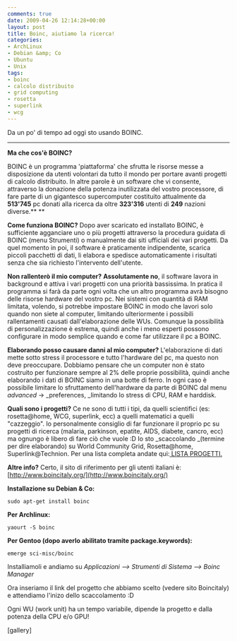 ```yaml
---
comments: true
date: 2009-04-26 12:14:28+00:00
layout: post
title: Boinc, aiutiamo la ricerca!
categories:
- ArchLinux
- Debian &amp; Co
- Ubuntu
- Unix
tags:
- boinc
- calcolo distribuito
- grid computing
- rosetta
- superlink
- wcg
---
```


Da un po' di tempo ad oggi sto usando BOINC.
** **
**Ma che cos'è BOINC?**

BOINC è un programma 'piattaforma' che sfrutta le risorse messe a disposizione da utenti volontari da tutto il mondo per portare avanti progetti di calcolo distribuito. In altre parole è un software che vi consente, attraverso la donazione della potenza inutilizzata del vostro processore, di fare parte di un gigantesco supercomputer costituito attualmente da **513'745** pc donati alla ricerca da oltre **323'316** utenti di **249** nazioni diverse.** **

**Come funziona BOINC?**
Dopo aver scaricato ed installato BOINC, è sufficiente agganciare uno o più progetti attraverso la procedura guidata di BOINC (menu Strumenti) o manualmente dai siti ufficiali dei vari progetti. Da quel momento in poi, il software è praticamente indipendente, scarica piccoli pacchetti di dati, li elabora e spedisce automaticamente i risultati senza che sia richiesto l'intervento dell'utente.

**Non rallenterò il mio computer?**
**Assolutamente no**, il software lavora in background e attiva i vari progetti con una priorità bassissima. In pratica il programma si farà da parte ogni volta che un altro programma avrà bisogno delle risorse hardware del vostro pc.
Nei sistemi con quantità di RAM limitata, volendo, si potrebbe impostare BOINC in modo che lavori solo quando non siete al computer, limitando ulteriormente i possibili rallentamenti causati dall'elaborazione delle WUs. Comunque la possibilità di personalizzazione è estrema, quindi anche i meno esperti possono configurare in modo semplice quando e come far utilizzare il pc a BOINC.

**Elaborando posso causare danni al mio computer?**
L'elaborazione di dati mette sotto stress il processore e tutto l'hardware del pc, ma questo non deve preoccupare. Dobbiamo pensare che un computer non è stato costruito per funzionare sempre al 2% delle proprie possibilità, quindi anche elaborando i dati di BOINC siamo in una botte di ferro. In ogni caso è possibile limitare lo sfruttamento dell'hardware da parte di BOINC dal menu _advanced_ -> _preferences, _limitando lo stress di CPU, RAM e harddisk.

**Quali sono i progetti?**
Ce ne sono di tutti i tipi, da quelli scientifici (es: rosetta@home, WCG, superlink, ecc) a quelli matematici a quelli "cazzeggio".
Io personalmente consiglio di far funzionare il proprio pc su progetti di ricerca (malaria, parkinson, epatite, AIDS, diabete, cancro, ecc) ma ognungo è libero di fare ciò che vuole :D
Io sto _scaccolando _(termine per dire elaborando) su World Community Grid, Rosetta@home, Superlink@Technion. Per una lista completa andate qui:[ LISTA PROGETTI.](http://www.boincitaly.org/index.php?option=com_content&task=view&id=8&Itemid=23)

**Altre info?**
Certo, il sito di riferimento per gli utenti italiani è: [http://www.boincitaly.org/](http://www.boincitaly.org/)

**Installazione su Debian & Co:**

`sudo apt-get install boinc`

**Per Archlinux:**

`yaourt -S boinc`

**Per Gentoo **(dopo averlo abilitato tramite package.keywords)**:**

`emerge sci-misc/boinc`

Installiamoli e andiamo su _Applicazioni --> Strumenti di Sistema --> Boinc Manager_

Ora inseriamo il link del progetto che abbiamo scelto (vedere sito Boincitaly) e attendiamo l'inizo dello scaccolamento :D

Ogni WU (work unit) ha un tempo variabile, dipende la progetto e dalla potenza della CPU e/o GPU!

[gallery]

[](http://www.allfreeportal.com/imghost/viewer.php?id=333716Schermata-1.png)
